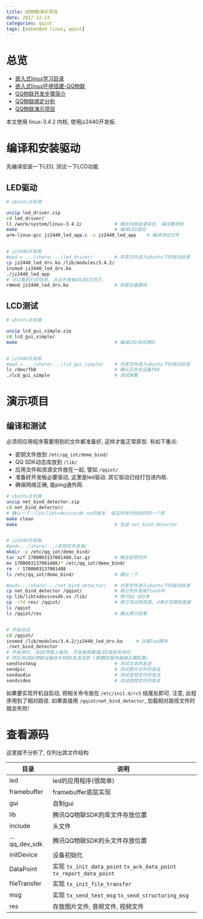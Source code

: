 ```yaml
---
title: QQ物联演示项目
date: 2017-12-23
categories: qqiot
tags: [embedded linux, qqiot]
---
```



# 总览
- [嵌入式linux学习目录](https://draapho.github.io/2017/11/23/1734-linux-content/)
- [嵌入式linux环境搭建-QQ物联](https://draapho.github.io/2017/12/18/1746-qqiot-env/)
- [QQ物联开发步骤简介](https://draapho.github.io/2017/12/22/1748-qqiot-procedure/)
- [QQ物联绑定分析](https://draapho.github.io/2017/12/20/1747-qqiot-bind/)
- [QQ物联演示项目](https://draapho.github.io/2017/12/23/1749-qqiot-demo/)

本文使用 linux-3.4.2 内核, 使用jz2440开发板.


# 编译和安装驱动

先编译安装一下LED, 测试一下LCD功能

## LED驱动

``` bash
# ubuntu主机端

unzip led_driver.zip
cd led_driver/
ll /work/system/linux-3.4.2/            # 确定内核目录存在, 编译要用到
make                                    # 编译LED驱动
arm-linux-gcc jz2440_led_app.c -o jz2440_led_app    # 编译测试文件


# jz2440开发板
#pwd = .../share/.../led_driver/        # 共享文件进入ubuntu下的驱动目录
cp jz2440_led_drv.ko /lib/modules/3.4.2/
insmod jz2440_led_drv.ko
./jz2440_led_app
# 可以看到打印信息, 并且开发板的LED灯亮灭.
rmmod jz2440_led_drv.ko                 # 卸载设备模块
```

## LCD测试

``` bash
# ubuntu主机端

unzip lcd_gui_simple.zip
cd lcd_gui_simple/
make                                    # 编译LED测试源码


# jz2440开发板
#pwd = .../share/.../lcd_gui_simple/    # 共享文件进入ubuntu下的驱动目录
ls /dev/fb0                             # 确认已存在设备fb0
./lcd_gui_simple                        # 测试屏幕
```

# 演示项目

## 编译和测试

必须将应用程序需要用到的文件都准备好, 这样才能正常原型.
有如下重点:
- 密钥文件放到 `/etc/qq_iot/demo_bind/`
- QQ SDK动态库放到 `/lib/`
- 应用文件和资源文件放在一起, 譬如 `/qqiot/`
- 准备好开发板必要驱动, 这里是led驱动. 其它驱动已经打包进内核.
- 确保网络正确, 能ping通外网.

``` bash
# ubuntu主机端
unzip net_bind_detector.zip
cd net_bind_detector/
# 确认一下./lib/libtxdevicesdk.so的版本. 保证所有代码用的同一个库
make clean
make                                    # 生成 net_bind_detector


# jz2440开发板
#pwd=.../share/.../密钥文件目录/
mkdir -p /etc/qq_iot/demo_bind/
tar xzf 1700003137001488.tar.gz         # 解压密钥文件
mv 1700003137001488/* /etc/qq_iot/demo_bind/
rm -r 1700003137001488
ls /etc/qq_iot/demo_bind/               # 确认一下

#pwd=.../share/.../net_bind_detector/   # 共享文件进入ubuntu下的驱动目录
cp net_bind_detector /qqiot/            # 拷贝到开发板flash中
cp lib/libtxdevicesdk.so /lib/          # 拷贝QQ SKD库
cp -rfd res/ /qqiot/                    # 拷贝测试用资源, d表示忽略软连接
ls /qqiot
ls /qqiot/res                           # 确认拷贝结果


# 开始测试
cd /qqiot/
insmod /lib/modules/3.4.2/jz2440_led_drv.ko     # 加载led模块
./net_bind_detector
# 开始演示, 在QQ界面上操作, 开发板屏幕或LED就会有响应
# 然后测试QQ物联设备给手机QQ发送消息 (需要QQ服务器端正确配置)
sendtextmsg                             # 测试文本的发送
sendpic                                 # 测试图片文件的发送
sendaudio                               # 测试音频文件的发送
sendvideo                               # 测试视频文件的发送
```

如果要实现开机自启动, 把相关命令放在 `/etc/init.d/rcS` 结尾处即可.
注意, 此程序用到了相对路径. 如果直接用 `/qqiot/net_bind_detector`, 加载相对路径文件时就会失败!



# 查看源码

这里就不分析了, 仅列出其文件结构

目录| 说明
-----|-----
led                 | led的应用程序(很简单)
framebuffer         | framebuffer底层实现
gui                 | 自制gui
lib                 | 腾讯QQ物联SDK的库文件存放位置
include             | 头文件
... qq_dev_sdk      | 腾讯QQ物联SDK的头文件存放位置
initDevice          | 设备初始化
DataPoint           | 实现 `tx_init_data_point` `tx_ack_data_point` `tx_report_data_point`
fileTransfer        | 实现 `tx_init_file_transfer`
msg                 | 实现 `tx_send_text_msg` `tx_send_structuring_msg`
res                 | 存放图片文件, 音频文件, 视频文件
